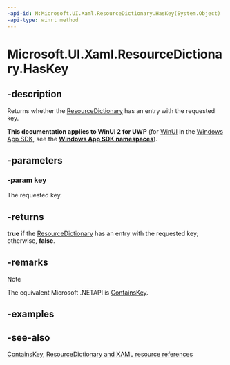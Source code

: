 ```yaml
---
-api-id: M:Microsoft.UI.Xaml.ResourceDictionary.HasKey(System.Object)
-api-type: winrt method
---
```


<!-- Method syntax
public bool HasKey(System.Object key)
-->

# Microsoft.UI.Xaml.ResourceDictionary.HasKey

## -description
Returns whether the [ResourceDictionary](resourcedictionary.md) has an entry with the requested key.

**This documentation applies to WinUI 2 for UWP** (for [WinUI](/windows/apps/winui/winui3/) in the [Windows App SDK](/windows/apps/windows-app-sdk/), see the **[Windows App SDK namespaces](/windows/windows-app-sdk/api/winrt/)**).

## -parameters
### -param key
The requested key.

## -returns
**true** if the [ResourceDictionary](resourcedictionary.md) has an entry with the requested key; otherwise, **false**.

## -remarks
> [!NOTE]
> The equivalent Microsoft .NETAPI is [ContainsKey](resourcedictionary_containskey.md).

## -examples

## -see-also
[ContainsKey](resourcedictionary_containskey.md), [ResourceDictionary and XAML resource references](/windows/uwp/controls-and-patterns/resourcedictionary-and-xaml-resource-references)
